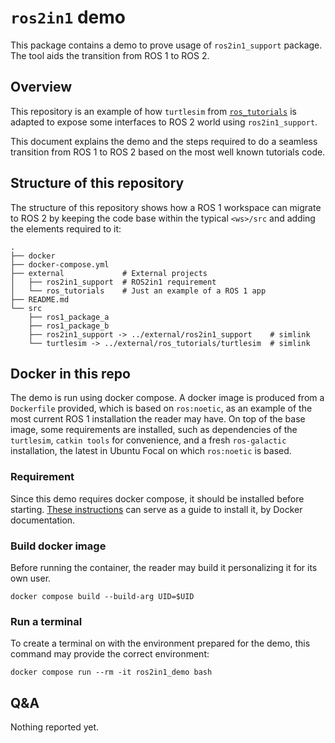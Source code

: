 
# `ros2in1` demo

This package contains a demo to prove usage of `ros2in1_support` package.
The tool aids the transition from ROS 1 to ROS 2.

## Overview

This repository is an example of how `turtlesim` from
[`ros_tutorials`](https://github.com/ros/ros_tutorials) is adapted to
expose some interfaces to ROS 2 world using `ros2in1_support`.

This document explains the demo and the steps required to do a seamless
transition from ROS 1 to ROS 2 based on the most well known tutorials code.

## Structure of this repository

The structure of this repository shows how a ROS 1 workspace can migrate
to ROS 2 by keeping the code base within the typical `<ws>/src` and adding
the elements required to it:

```
.
├── docker
├── docker-compose.yml
├── external             # External projects
│   ├── ros2in1_support  # ROS2in1 requirement
│   └── ros_tutorials    # Just an example of a ROS 1 app
├── README.md
└── src
    ├── ros1_package_a
    ├── ros1_package_b
    ├── ros2in1_support -> ../external/ros2in1_support    # simlink
    └── turtlesim -> ../external/ros_tutorials/turtlesim  # simlink
```

## Docker in this repo

The demo is run using docker compose. A docker image is produced from
a `Dockerfile` provided, which is based on `ros:noetic`, as an example of
the most current ROS 1 installation the reader may have.
On top of the base image, some requirements are installed, such as dependencies
of the `turtlesim`, `catkin tools` for convenience, and a fresh `ros-galactic`
installation, the latest in Ubuntu Focal on which `ros:noetic` is based.

### Requirement

Since this demo requires docker compose, it should be installed before starting.
[These instructions](https://docs.docker.com/compose/install/)
can serve as a guide to install it, by Docker documentation.

### Build docker image

Before running the container, the reader may build it personalizing it for
its own user.

```shell
docker compose build --build-arg UID=$UID
```

### Run a terminal

To create a terminal on with the environment prepared for the demo, this
command may provide the correct environment:

```shell
docker compose run --rm -it ros2in1_demo bash
```

## Q&A

Nothing reported yet.
